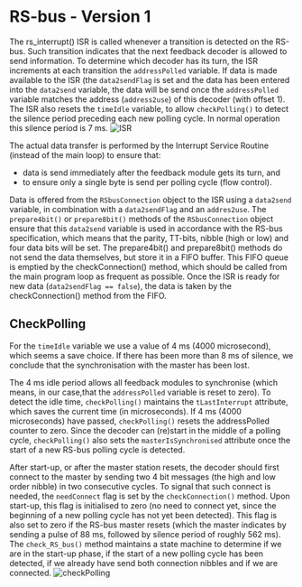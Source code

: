 
# RS-bus - Version 1 #

The rs_interrupt() ISR is called whenever a transition is detected on the RS-bus. Such transition indicates that the next feedback decoder is allowed to send information. To determine which decoder has its turn, the ISR increments at each transition the `addressPolled` variable. If data is made available to the ISR (the `data2sendFlag` is set and the data has been entered into the `data2send` variable, the data will be send once the `addressPolled` variable matches the address (`address2use`) of this decoder (with offset 1). The ISR also resets the `timeIdle` variable, to allow `checkPolling()` to detect the silence period preceding each new polling cycle. In normal operation this silence period is 7 ms.
![ISR](Approach-Software-1.png)

The actual data transfer is performed by the Interrupt Service Routine (instead of the main loop) to ensure that:
 - data is send immediately after the feedback module gets its turn, and
 - to ensure only a single byte is send per polling cycle (flow control).

Data is offered from the `RSbusConnection` object to the ISR using a `data2send` variable, in combination with a `data2sendFlag` and an `addres2use`. The `prepare4bit()` or `prepare8bit()` methods of the `RSbusConnection` object ensure that this `data2send` variable is used in accordance with the RS-bus specification, which means that the parity, TT-bits, nibble (high or low) and four data bits will be set. The prepare4bit() and prepare8bit() methods do not send the data themselves, but store it in a FIFO buffer.
This FIFO queue is emptied by the checkConnection() method, which should be called from the main program loop as frequent as possible. Once the ISR is ready for new data (`data2sendFlag == false`), the data is taken by the checkConnection() method from the FIFO.

## CheckPolling ##
For the `timeIdle` variable we use a value of 4 ms (4000 microsecond), which seems a save choice. If there has been more than 8 ms of silence, we conclude that the synchronisation with the master has been lost.

The 4 ms idle period allows all feedback modules to synchronise (which means, in our case,that the `addressPolled` variable is reset to zero). To detect the idle time, `checkPolling()` maintains the `tLastInterrupt` attribute, which saves the current time (in microseconds). If 4 ms (4000 microseconds) have passed, `checkPolling()` resets the addressPolled counter to zero.
Since the decoder can (re)start in the middle of a polling cycle, `checkPolling()` also sets the `masterIsSynchronised` attribute once the start of a new RS-bus polling cycle is detected.

After start-up, or after the master station resets, the decoder should first connect to the master by sending two 4 bit messages (the high and low order nibble) in two consecutive cycles. To signal that such connect is needed, the `needConnect` flag is set by the `checkConnection()` method. Upon start-up, this flag is initialised to zero (no need to connect yet, since the beginning of a new polling cycle has not yet been detected). This flag is also set to zero if the RS-bus master resets (which the master indicates by sending a pulse of 88 ms, followed by silence period of roughly 562 ms). The `check_RS_bus()` method maintains a state machine to determine if we are in the start-up phase, if the start of a new polling cycle has been detected, if we already have send both connection nibbles and if we are connected.
![checkPolling](Approach-Software-4ms-2.png)
